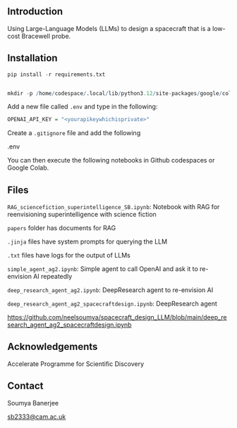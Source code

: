 

## Introduction


Using Large-Language Models (LLMs) to design a spacecraft that is a low-cost Bracewell probe.

## Installation

```R
pip install -r requirements.txt


mkdir -p /home/codespace/.local/lib/python3.12/site-packages/google/colab

```

Add a new file called `.env` and type in the following:

```R
OPENAI_API_KEY = "<yourapikeywhichisprivate>"
```

Create a `.gitignore` file and add the following

.env

You can then execute the following notebooks in Github codespaces or Google Colab.


## Files

`RAG_sciencefiction_superintelligence_SB.ipynb`: Notebook with RAG for reenvisioning superintelligence with science fiction

`papers` folder has documents for RAG

`.jinja` files have system prompts for querying the LLM

`.txt` files have logs for the output of LLMs


`simple_agent_ag2.ipynb`: Simple agent to call OpenAI and ask it to re-envision AI repeatedly

`deep_research_agent_ag2.ipynb`: DeepResearch agent to re-envision AI

`deep_research_agent_ag2_spacecraftdesign.ipynb`: DeepResearch agent 


https://github.com/neelsoumya/spacecraft_design_LLM/blob/main/deep_research_agent_ag2_spacecraftdesign.ipynb

## Acknowledgements

Accelerate Programme for Scientific Discovery

## Contact

Soumya Banerjee

sb2333@cam.ac.uk
